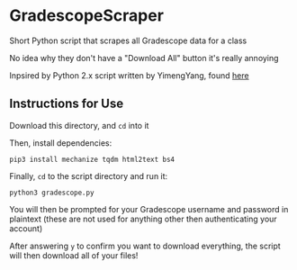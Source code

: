 # GradescopeScraper

Short Python script that scrapes all Gradescope data for a class

No idea why they don't have a "Download All" button it's really annoying

Inpsired by Python 2.x script written by YimengYang, found [here](https://github.com/YimengYang/gradescope)

## Instructions for Use

Download this directory, and `cd` into it

Then, install dependencies:

`pip3 install mechanize tqdm html2text bs4`

Finally, `cd` to the script directory and run it:

`python3 gradescope.py`

You will then be prompted for your Gradescope username and password in plaintext (these are not used for anything other then authenticating your account)

After answering `y` to confirm you want to download everything, the script will then download all of your files!
